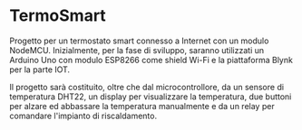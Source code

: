 # TermoSmart

Progetto per un termostato smart connesso a Internet con un modulo NodeMCU. Inizialmente, per la fase di sviluppo, saranno utilizzati un Arduino Uno con modulo ESP8266 come shield Wi-Fi e la piattaforma Blynk per la parte IOT.

Il progetto sarà costituito, oltre che dal microcontrollore, da un sensore di temperatura DHT22, un display per visualizzare la temperatura, due buttoni per alzare ed abbassare la temperatura manualmente e da un relay per comandare l'impianto di riscaldamento.
